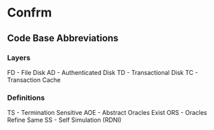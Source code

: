 # Confrm

## Code Base Abbreviations
### Layers
FD - File Disk
AD - Authenticated Disk
TD - Transactional Disk
TC - Transaction Cache

### Definitions
TS - Termination Sensitive
AOE - Abstract Oracles Exist
ORS - Oracles Refine Same
SS - Self Simulation (RDNI)
